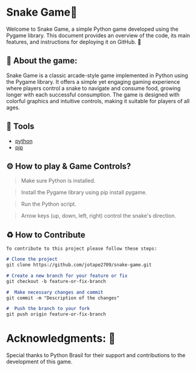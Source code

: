 <h1>Snake Game🐍</h1>
Welcome to Snake Game, a simple Python game developed using the Pygame library. This document provides an overview of the code, its main features, and instructions for deploying it on GitHub. 🤖

## 📜 About the game:
<p>Snake Game is a classic arcade-style game implemented in Python using the Pygame library. It offers a simple yet engaging gaming experience where players control a snake to navigate and consume food, growing longer with each successful consumption. The game is designed with colorful graphics and intuitive controls, making it suitable for players of all ages.</p>

## 🔨 Tools
- [python](https://www.python.org/)
- [pip](https://pypi.org/project/pip/)

##  ⚙️ How to play & Game Controls?
> Make sure Python is installed.

> Install the Pygame library using pip install pygame.

> Run the Python script.

> Arrow keys (up, down, left, right) control the snake's direction.

## ♻️ How to Contribute
`To contribute to this project please follow these steps:`

````markdown
# Clone the project
git clone https://github.com/jotape2709/snake-game.git
````

````markdown
# Create a new branch for your feature or fix
git checkout -b feature-or-fix-branch
````

````markdown
#  Make necessary changes and commit
git commit -m "Description of the changes"
````

````markdown
#  Push the branch to your fork
git push origin feature-or-fix-branch
````

<h1>Acknowledgments: 💖</h1>
<p>Special thanks to Python Brasil for their support and contributions to the development of this game.</p>
